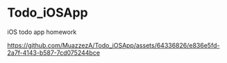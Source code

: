 # Todo_iOSApp

iOS todo app homework

https://github.com/MuazzezA/Todo_iOSApp/assets/64336826/e836e5fd-2a7f-4143-b587-7cd075244bce
